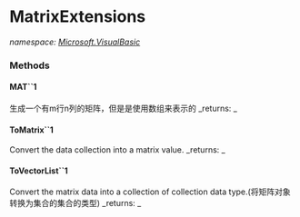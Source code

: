 ﻿
# MatrixExtensions
_namespace: [Microsoft.VisualBasic](N-Microsoft.VisualBasic.md)_



### Methods

#### MAT``1
生成一个有m行n列的矩阵，但是是使用数组来表示的
_returns: _
#### ToMatrix``1
Convert the data collection into a matrix value.
_returns: _
#### ToVectorList``1
Convert the matrix data into a collection of collection data type.(将矩阵对象转换为集合的集合的类型)
_returns: _



